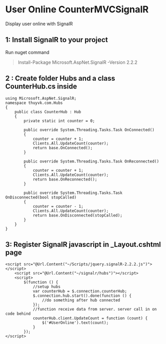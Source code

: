 # User Online CounterMVCSignalR
Display user online with SignalR


## 1: Install SignalR to your project

Run nuget command

> Install-Package Microsoft.AspNet.SignalR -Version 2.2.2

## 2 : Create folder Hubs and a class CounterHub.cs inside
```
using Microsoft.AspNet.SignalR;
namespace thuyvk.com.Hubs
{
    public class CounterHub : Hub
    {
        private static int counter = 0;

        public override System.Threading.Tasks.Task OnConnected()
        {
            counter = counter + 1;
            Clients.All.UpdateCount(counter);
            return base.OnConnected();
        }

        public override System.Threading.Tasks.Task OnReconnected()
        {
            counter = counter + 1;
            Clients.All.UpdateCount(counter);
            return base.OnReconnected();
        }

        public override System.Threading.Tasks.Task OnDisconnected(bool stopCalled)
        {
            counter = counter - 1;
            Clients.All.UpdateCount(counter);
            return base.OnDisconnected(stopCalled);
        }
    }
}
```
## 3: Register SignalR javascript in _Layout.cshtml page
```
<script src="@Url.Content("~/Scripts/jquery.signalR-2.2.2.js")"></script>
    <script src="@Url.Content("~/signalr/hubs")"></script>
    <script>
        $(function () {
            //setup hubs
            var counterHub = $.connection.counterHub;
            $.connection.hub.start().done(function () {
                //do something after hub connected
            });
            //function receive data from server. server call in on code behind
            counterHub.client.UpdateCount = function (count) {
                $('#UserOnline').text(count);
            }
        });
</script>
```
